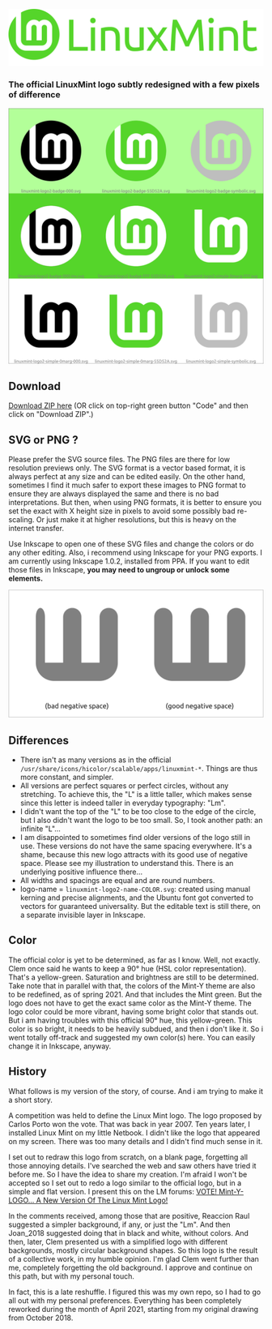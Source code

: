 ![Logo-name](linuxmint-logo2-name-55D52A.png)

### The official LinuxMint logo subtly redesigned with a few pixels of difference

![Logos](preview-55D52A.png)

## Download
[Download ZIP here](https://github.com/SebastJava/linuxmint-logo/archive/refs/heads/master.zip) (OR click on top-right green button "Code" and then click on "Download ZIP".)

## SVG or PNG ?
Please prefer the SVG source files. The PNG files are there for low resolution previews only. The SVG format is a vector based format, it is always perfect at any size and can be edited easily. On the other hand, sometimes I find it much safer to export these images to PNG format to ensure they are always displayed the same and there is no bad interpretations. But then, when using PNG formats, it is better to ensure you set the exact with X height size in pixels to avoid some possibly bad re-scaling. Or just make it at higher resolutions, but this is heavy on the internet transfer.

Use Inkscape to open one of these SVG files and change the colors or do any other editing. Also, i recommend using Inkscape for your PNG exports. I am currently using Inkscape 1.0.2, installed from PPA. If you want to edit those files in Inkscape, **you may need to ungroup or unlock some elements.**

![Use of negative space](1-negative-spaces.png)

## Differences
* There isn't as many versions as in the official `/usr/share/icons/hicolor/scalable/apps/linuxmint-*`. Things are thus more constant, and simpler.
* All versions are perfect squares or perfect circles, without any stretching. To achieve this, the "L" is a little taller, which makes sense since this letter is indeed taller in everyday typography: "Lm".
* I didn't want the top of the "L" to be too close to the edge of the circle, but I also didn't want the logo to be too small. So, I took another path: an infinite "L"...
* I am disappointed to sometimes find older versions of the logo still in use. These versions do not have the same spacing everywhere. It's a shame, because this new logo attracts with its good use of negative space. Please see my illustration to understand this. There is an underlying positive influence there...
* All widths and spacings are equal and are round numbers.
* logo-name = `linuxmint-logo2-name-COLOR.svg`: created using manual kerning and precise alignments, and the Ubuntu font got converted to vectors for guaranteed universality. But the editable text is still there, on a separate invisible layer in Inkscape.

## Color
The official color is yet to be determined, as far as I know. Well, not exactly. Clem once said he wants to keep a 90° hue (HSL color representation). That's a yellow-green. Saturation and brightness are still to be determined. Take note that in parallel with that, the colors of the Mint-Y theme are also to be redefined, as of spring 2021. And that includes the Mint green. But the logo does not have to get the exact same color as the Mint-Y theme. The logo color could be more vibrant, having some bright color that stands out. But i am having troubles with this official 90° hue, this yellow-green. This color is so bright, it needs to be heavily subdued, and then i don't like it. So i went totally off-track and suggested my own color(s) here. You can easily change it in Inkscape, anyway.

## History
What follows is my version of the story, of course. And i am trying to make it a short story.

A competition was held to define the Linux Mint logo. The logo proposed by Carlos Porto won the vote. That was back in year 2007. Ten years later, I installed Linux Mint on my little Netbook. I didn't like the logo that appeared on my screen. There was too many details and I didn't find much sense in it.

I set out to redraw this logo from scratch, on a blank page, forgetting all those annoying details. I've searched the web and saw others have tried it before me. So I have the idea to share my creation. I'm afraid I won't be accepted so I set out to redo a logo similar to the official logo, but in a simple and flat version. I present this on the LM forums: [VOTE! Mint-Y-LOGO... A New Version Of The Linux Mint Logo!](Https://forums.linuxmint.com/viewtopic.php?f=19&t=280401)

In the comments received, among those that are positive, Reaccion Raul suggested a simpler background, if any, or just the "Lm". And then Joan_2018 suggested doing that in black and white, without colors. And then, later, Clem presented us with a simplified logo with different backgrounds, mostly circular background shapes. So this logo is the result of a collective work, in my humble opinion. I'm glad Clem went further than me, completely forgetting the old background. I approve and continue on this path, but with my personal touch.

In fact, this is a late reshuffle. I figured this was my own repo, so I had to go all out with my personal preferences. Everything has been completely reworked during the month of April 2021, starting from my original drawing from October 2018.